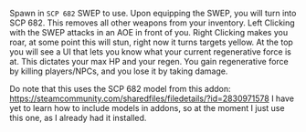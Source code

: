 Spawn in `SCP 682` SWEP to use.
Upon equipping the SWEP, you will turn into SCP 682. This removes all other weapons from your inventory.
Left Clicking with the SWEP attacks in an AOE in front of you. Right Clicking makes you roar, at some point this will stun, right now it turns targets yellow.
At the top you will see a UI that lets you know what your current regenerative force is at.
This dictates your max HP and your regen. You gain regenerative force by killing players/NPCs, and you lose it by taking damage.

Do note that this uses the SCP 682 model from this addon: https://steamcommunity.com/sharedfiles/filedetails/?id=2830971578
I have yet to learn how to include models in addons, so at the moment I just use this one, as I already had it installed.
